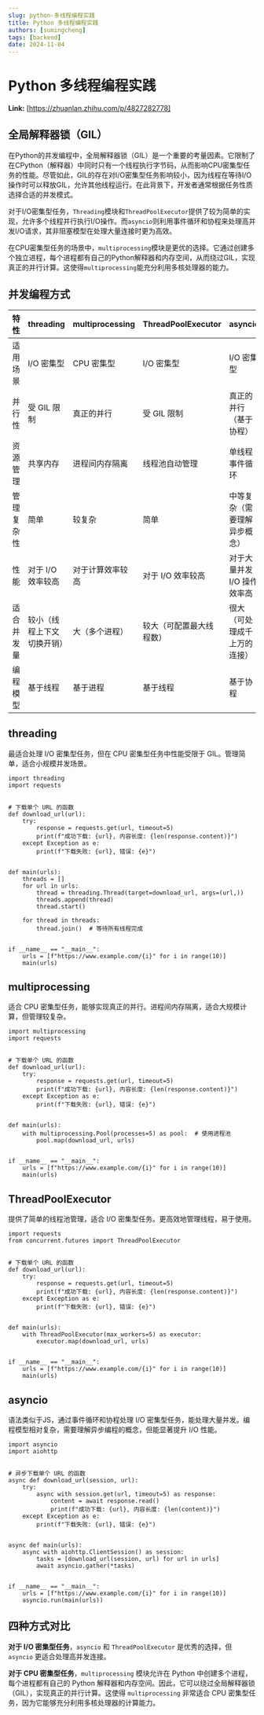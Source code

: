 ```yaml
---
slug: python-多线程编程实践
title: Python 多线程编程实践
authors: [sumingcheng]
tags: [backend]
date: 2024-11-04
---
```


# Python 多线程编程实践



 **Link:** [https://zhuanlan.zhihu.com/p/4827282778]

## 全局解释器锁（GIL）  

在Python的并发编程中，全局解释器锁（GIL）是一个重要的考量因素。它限制了在CPython（解释器）中同时只有一个线程执行字节码，从而影响CPU密集型任务的性能。尽管如此，GIL的存在对I/O密集型任务影响较小，因为线程在等待I/O操作时可以释放GIL，允许其他线程运行。在此背景下，开发者通常根据任务性质选择合适的并发模式。

对于I/O密集型任务，`Threading`模块和`ThreadPoolExecutor`提供了较为简单的实现，允许多个线程并行执行I/O操作。而`asyncio`则利用事件循环和协程来处理高并发I/O请求，其非阻塞模型在处理大量连接时更为高效。

在CPU密集型任务的场景中，`multiprocessing`模块是更优的选择。它通过创建多个独立进程，每个进程都有自己的Python解释器和内存空间，从而绕过GIL，实现真正的并行计算。这使得`multiprocessing`能充分利用多核处理器的能力。

## 并发编程方式  

| 特性 | threading | multiprocessing | ThreadPoolExecutor | asyncio |
| --- | --- | --- | --- | --- |
| 适用场景 | I/O 密集型 | CPU 密集型 | I/O 密集型 | I/O 密集型 |
| 并行性 | 受 GIL 限制 | 真正的并行 | 受 GIL 限制 | 真正的并行（基于协程） |
| 资源管理 | 共享内存 | 进程间内存隔离 | 线程池自动管理 | 单线程事件循环 |
| 管理复杂性 | 简单 | 较复杂 | 简单 | 中等复杂（需要理解异步概念） |
| 性能 | 对于 I/O 效率较高 | 对于计算效率较高 | 对于 I/O 效率较高 | 对于大量并发 I/O 操作效率高 |
| 适合并发量 | 较小（线程上下文切换开销） | 大（多个进程） | 较大（可配置最大线程数） | 很大（可处理成千上万的连接） |
| 编程模型 | 基于线程 | 基于进程 | 基于线程 | 基于协程 |

## threading  

最适合处理 I/O 密集型任务，但在 CPU 密集型任务中性能受限于 GIL。管理简单，适合小规模并发场景。

```
import threading
import requests
​
​
# 下载单个 URL 的函数
def download_url(url):
    try:
        response = requests.get(url, timeout=5)
        print(f"成功下载: {url}, 内容长度: {len(response.content)}")
    except Exception as e:
        print(f"下载失败: {url}, 错误: {e}")
​
​
def main(urls):
    threads = []
    for url in urls:
        thread = threading.Thread(target=download_url, args=(url,))
        threads.append(thread)
        thread.start()
​
    for thread in threads:
        thread.join()  # 等待所有线程完成
​
​
if __name__ == "__main__":
    urls = [f"https://www.example.com/{i}" for i in range(10)]
    main(urls)
```
## multiprocessing  

适合 CPU 密集型任务，能够实现真正的并行。进程间内存隔离，适合大规模计算，但管理较复杂。

```
import multiprocessing
import requests
​
​
# 下载单个 URL 的函数
def download_url(url):
    try:
        response = requests.get(url, timeout=5)
        print(f"成功下载: {url}, 内容长度: {len(response.content)}")
    except Exception as e:
        print(f"下载失败: {url}, 错误: {e}")
​
​
def main(urls):
    with multiprocessing.Pool(processes=5) as pool:  # 使用进程池
        pool.map(download_url, urls)
​
​
if __name__ == "__main__":
    urls = [f"https://www.example.com/{i}" for i in range(10)]
    main(urls)
```
## ThreadPoolExecutor  

提供了简单的线程池管理，适合 I/O 密集型任务。更高效地管理线程，易于使用。

```
import requests
from concurrent.futures import ThreadPoolExecutor
​
​
# 下载单个 URL 的函数
def download_url(url):
    try:
        response = requests.get(url, timeout=5)
        print(f"成功下载: {url}, 内容长度: {len(response.content)}")
    except Exception as e:
        print(f"下载失败: {url}, 错误: {e}")
​
​
def main(urls):
    with ThreadPoolExecutor(max_workers=5) as executor:
        executor.map(download_url, urls)
​
​
if __name__ == "__main__":
    urls = [f"https://www.example.com/{i}" for i in range(10)]
    main(urls)
```
## asyncio  

语法类似于JS，通过事件循环和协程处理 I/O 密集型任务，能处理大量并发。编程模型相对复杂，需要理解异步编程的概念，但能显著提升 I/O 性能。

```
import asyncio
import aiohttp
​
​
# 异步下载单个 URL 的函数
async def download_url(session, url):
    try:
        async with session.get(url, timeout=5) as response:
            content = await response.read()
            print(f"成功下载: {url}, 内容长度: {len(content)}")
    except Exception as e:
        print(f"下载失败: {url}, 错误: {e}")
​
​
async def main(urls):
    async with aiohttp.ClientSession() as session:
        tasks = [download_url(session, url) for url in urls]
        await asyncio.gather(*tasks)
​
​
if __name__ == "__main__":
    urls = [f"https://www.example.com/{i}" for i in range(10)]
    asyncio.run(main(urls))
```
## 四种方式对比  

**对于 I/O 密集型任务**，`asyncio` 和 `ThreadPoolExecutor` 是优秀的选择，但 `asyncio` 更适合处理高并发连接。

**对于 CPU 密集型任务**，`multiprocessing` 模块允许在 Python 中创建多个进程，每个进程都有自己的 Python 解释器和内存空间。因此，它可以绕过全局解释器锁（GIL），实现真正的并行计算。这使得 `multiprocessing` 非常适合 CPU 密集型任务，因为它能够充分利用多核处理器的计算能力。